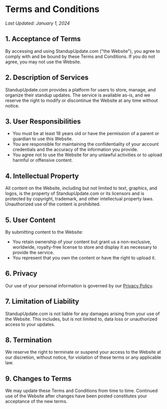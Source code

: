 # Terms and Conditions

_Last Updated: January 1, 2024_

## 1. Acceptance of Terms
By accessing and using StandupUpdate.com ("the Website"), you agree to comply with and be bound by these Terms and Conditions. If you do not agree, you may not use the Website.

## 2. Description of Services
StandupUpdate.com provides a platform for users to store, manage, and organize their standup updates. The service is available as-is, and we reserve the right to modify or discontinue the Website at any time without notice.

## 3. User Responsibilities
- You must be at least 18 years old or have the permission of a parent or guardian to use this Website.
- You are responsible for maintaining the confidentiality of your account credentials and the accuracy of the information you provide.
- You agree not to use the Website for any unlawful activities or to upload harmful or offensive content.

## 4. Intellectual Property
All content on the Website, including but not limited to text, graphics, and logos, is the property of StandupUpdate.com or its licensors and is protected by copyright, trademark, and other intellectual property laws. Unauthorized use of the content is prohibited.

## 5. User Content
By submitting content to the Website:
- You retain ownership of your content but grant us a non-exclusive, worldwide, royalty-free license to store and display it as necessary to provide the service.
- You represent that you own the content or have the right to upload it.

## 6. Privacy
Our use of your personal information is governed by our [Privacy Policy](/privacy-policy).

## 7. Limitation of Liability
StandupUpdate.com is not liable for any damages arising from your use of the Website. This includes, but is not limited to, data loss or unauthorized access to your updates.

## 8. Termination
We reserve the right to terminate or suspend your access to the Website at our discretion, without notice, for violation of these terms or any applicable law.

## 9. Changes to Terms
We may update these Terms and Conditions from time to time. Continued use of the Website after changes have been posted constitutes your acceptance of the new terms.
